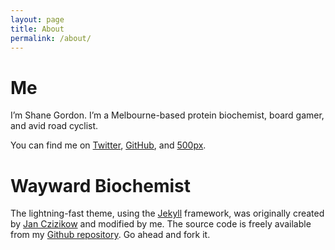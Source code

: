 ```yaml
---
layout: page
title: About
permalink: /about/
---
```


# Me #

I’m Shane Gordon. I’m a Melbourne-based protein biochemist, board gamer, and
avid road cyclist.

You can find me on [Twitter](https://twitter.com/WaywardBiochem),
[GitHub](http://github.com/s-gordon), and
[500px](https://500px.com/shaneegordon).

# Wayward Biochemist #

The lightning-fast theme, using the [Jekyll](https://jekyllrb.com/) framework,
was originally created by [Jan Czizikow](https://github.com/janczizikow/sleek)
and modified by me. The source code is freely available from my [Github
repository](https://github.com/s-gordon/TheWaywardBiochemist_Blog). Go ahead and
fork it.
